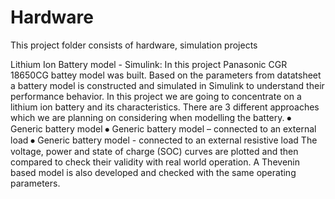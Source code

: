 # Hardware
 This project folder consists of hardware, simulation projects
 
 Lithium Ion Battery model - Simulink:
In this project Panasonic CGR 18650CG battey model was built. Based on the parameters from datatsheet a battery model is constructed and simulated in Simulink to understand their performance behavior. In this project we are going to concentrate on a lithium ion battery and its characteristics. There are 3 different approaches which we are planning on considering when modelling the battery.
⦁	Generic battery model 
⦁	Generic battery model – connected to an external load
⦁	Generic battery model - connected to an external resistive load 
The voltage, power and state of charge (SOC) curves are plotted and then compared to check their validity with real world operation.  A Thevenin based model is also developed and checked with the same operating parameters.

